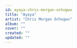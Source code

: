 ```yaml
---
id: ayaya-chris-morgan-ochogwu
title: "Ayaya"
artist: "Chris Morgan Ochogwu"
album: ""
cover: ""
created: ""
updated: ""
---
```


